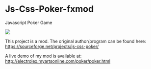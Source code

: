 # Js-Css-Poker-fxmod
Javascript Poker Game

<img src="https://i.imgur.com/XKwjtbw.png">

This project is a mod. The original author/program can be found here: https://sourceforge.net/projects/js-css-poker/

A live demo of my mod is available at: http://electrolex.myartsonline.com/poker/poker.html
